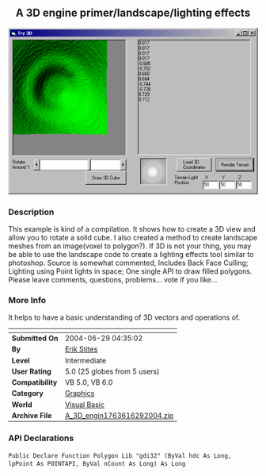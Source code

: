 ﻿<div align="center">

## A 3D engine primer/landscape/lighting effects

<img src="PIC2004629434526252.gif">
</div>

### Description

This example is kind of a compilation. It shows how to create a 3D view and allow you to rotate a solid cube. I also created a method to create landscape meshes from an image(voxel to polygon?). If 3D is not your thing, you may be able to use the landscape code to create a lighting effects tool similar to photoshop. Source is somewhat commented, Includes Back Face Culling; Lighting using Point lights in space; One single API to draw filled polygons. Please leave comments, questions, problems... vote if you like...
 
### More Info
 
It helps to have a basic understanding of 3D vectors and operations of.


<span>             |<span>
---                |---
**Submitted On**   |2004-06-29 04:35:02
**By**             |[Erik Stites](https://github.com/Planet-Source-Code/PSCIndex/blob/master/ByAuthor/erik-stites.md)
**Level**          |Intermediate
**User Rating**    |5.0 (25 globes from 5 users)
**Compatibility**  |VB 5\.0, VB 6\.0
**Category**       |[Graphics](https://github.com/Planet-Source-Code/PSCIndex/blob/master/ByCategory/graphics__1-46.md)
**World**          |[Visual Basic](https://github.com/Planet-Source-Code/PSCIndex/blob/master/ByWorld/visual-basic.md)
**Archive File**   |[A\_3D\_engin1763616292004\.zip](https://github.com/Planet-Source-Code/erik-stites-a-3d-engine-primer-landscape-lighting-effects__1-54657/archive/master.zip)

### API Declarations

```
Public Declare Function Polygon Lib "gdi32" (ByVal hdc As Long, lpPoint As POINTAPI, ByVal nCount As Long) As Long
```





